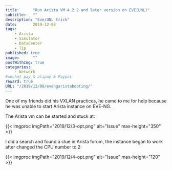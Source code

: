 ```yaml
---
title:      "Run Arista VM 4.2.2 and later version on EVE(UNL)"
subtitle:   ""
description: "Eve/UNL trick"
date:       2019-12-08
tags:
    - Arista
    - Simulator
    - DataCenter
    - Tip
published: true
image:      ""
postWithImg: true
categories:
    - Network
#wechat pay & alipay & Paypal
reward: true
URL: "/2019/12/08/evengaristabooting/"
---
```

One of my friends did his VXLAN practices, he came to me for help because he was unable to start Arista instance on EVE-NG.

The Arista vm can be started and stuck at:

{{< imgproc imgPath="2019/12/3-opt.png" alt="Issue" max-height="350" >}}

I did a search and found a clue in Arista forum, the instance began to work after changed the CPU number to 2:

{{< imgproc imgPath="2019/12/4-opt.png" alt="Issue" max-height="120" >}}
